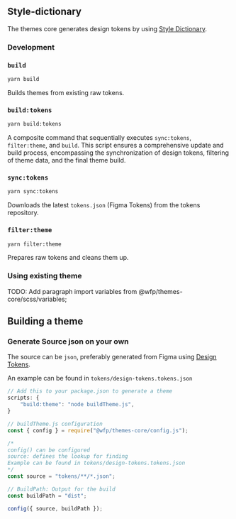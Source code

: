 ## Style-dictionary

The themes core generates design tokens by using [Style Dictionary](https://amzn.github.io/style-dictionary/#).

### Development

### `build`

```bash
yarn build
```

Builds themes from existing raw tokens.

### `build:tokens`

```bash
yarn build:tokens
```

A composite command that sequentially executes `sync:tokens`, `filter:theme`, and `build`. This script ensures a comprehensive update and build process, encompassing the synchronization of design tokens, filtering of theme data, and the final theme build.

### `sync:tokens`

```bash
yarn sync:tokens
```

Downloads the latest `tokens.json` (Figma Tokens) from the tokens repository.

### `filter:theme`

```bash
yarn filter:theme
```

Prepares raw tokens and cleans them up.

### Using existing theme

TODO: Add paragraph
import variables from @wfp/themes-core/scss/variables;

## Building a theme

### Generate Source json on your own

The source can be `json`, preferably generated from Figma using [Design Tokens](https://github.com/lukasoppermann/design-tokens).

An example can be found in `tokens/design-tokens.tokens.json`

```jsx
// Add this to your package.json to generate a theme
scripts: {
    "build:theme": "node buildTheme.js",
}
```

```jsx
// buildTheme.js configuration
const { config } = require("@wfp/themes-core/config.js");

/*
config() can be configured
source: defines the lookup for finding
Example can be found in tokens/design-tokens.tokens.json
*/
const source = "tokens/**/*.json";

// BuildPath: Output for the build
const buildPath = "dist";

config({ source, buildPath });
```
